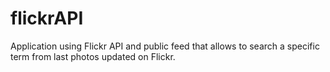 # flickrAPI

Application using Flickr API and public feed that allows to search a specific term from last photos updated on Flickr.
